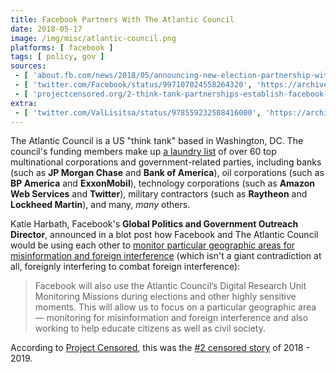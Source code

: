 ```yaml
---
title: Facebook Partners With The Atlantic Council
date: 2018-05-17
image: /img/misc/atlantic-council.png
platforms: [ facebook ]
tags: [ policy, gov ]
sources:
 - [ 'about.fb.com/news/2018/05/announcing-new-election-partnership-with-the-atlantic-council/', 'https://archive.is/TAMUM' ]
 - [ 'twitter.com/Facebook/status/997107024558264320', 'https://archive.is/d0pEW' ]
 - [ 'projectcensored.org/2-think-tank-partnerships-establish-facebook-as-tool-of-us-foreign-policy', 'https://www.projectcensored.org/2-think-tank-partnerships-establish-facebook-as-tool-of-us-foreign-policy/' ]
extra:
 - [ 'twitter.com/ValLisitsa/status/978559232508416000', 'https://archive.is/ePWh4' ]
---
```


The Atlantic Council is a US "think tank" based in Washington, DC. The
council's funding members make up [a laundry list](https://archive.is/82z7R) of
over 60 top multinational corporations and government-related parties,
including banks (such as **JP Morgan Chase** and **Bank of America**), oil
corporations (such as **BP America** and **ExxonMobil**), technology
corporations (such as **Amazon Web Services** and **Twitter**), military
contractors (such as **Raytheon** and **Lockheed Martin**), and many, _many_
others.

Katie Harbath, Facebook's **Global Politics and Government Outreach Director**,
announced in a blot post how Facebook and The Atlantic Council would be using
each other to [monitor particular geographic areas for misinformation and
foreign interference](https://archive.is/TAMUM#selection-1759.0-1759.325)
(which isn't a giant contradiction at all, foreignly interfering to combat
foreign interference):

> Facebook will also use the Atlantic Council’s Digital Research Unit
> Monitoring Missions during elections and other highly sensitive moments. This
> will allow us to focus on a particular geographic area — monitoring for
> misinformation and foreign interference and also working to help educate
> citizens as well as civil society.

According to [Project Censored](https://archive.is/iPYCZ), this was the [#2
censored story](https://www.projectcensored.org/2-think-tank-partnerships-establish-facebook-as-tool-of-us-foreign-policy/)
of 2018 - 2019.
